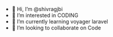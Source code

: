 - 👋 Hi, I’m @shivragjbi
- 👀 I’m interested in CODING
- 🌱 I’m currently learning voyager laravel
- 💞️ I’m looking to collaborate on Code

<!---
shivragjbi/shivragjbi is a ✨ special ✨ repository because its `README.md` (this file) appears on your GitHub profile.
You can click the Preview link to take a look at your changes.
--->
